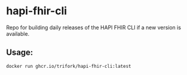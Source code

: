 # hapi-fhir-cli

Repo for building daily releases of the HAPI FHIR CLI if a new version is available.

## Usage:

```bash
docker run ghcr.io/trifork/hapi-fhir-cli:latest
```
